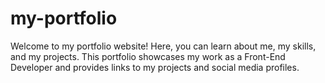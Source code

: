 # my-portfolio

Welcome to my portfolio website! Here, you can learn about me, my skills, and my projects. This portfolio showcases my work as a Front-End Developer and provides links to my projects and social media profiles.
